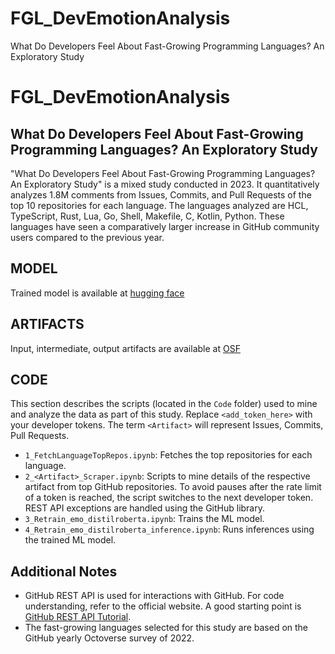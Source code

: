 # FGL_DevEmotionAnalysis
What Do Developers Feel About Fast-Growing Programming Languages? An Exploratory Study

# **FGL_DevEmotionAnalysis**

## **What Do Developers Feel About Fast-Growing Programming Languages? An Exploratory Study**

"What Do Developers Feel About Fast-Growing Programming Languages? An Exploratory Study" is a mixed study conducted in 2023. It quantitatively analyzes 1.8M comments from Issues, Commits, and Pull Requests of the top 10 repositories for each language. The languages analyzed are HCL, TypeScript, Rust, Lua, Go, Shell, Makefile, C, Kotlin, Python. These languages have seen a comparatively larger increase in GitHub community users compared to the previous year.

## **MODEL**
Trained model is available at [hugging face](https://huggingface.co/JahnaviKumar/FGL_DevEmotionAnalysis/tree/main)

## **ARTIFACTS**
Input, intermediate, output artifacts are available at [OSF](https://osf.io/g5xmw/?view_only=f7bd67ba59e54b4a98a77eef936421ec)

## **CODE**
This section describes the scripts (located in the `Code` folder) used to mine and analyze the data as part of this study. Replace `<add_token_here>` with your developer tokens. The term `<Artifact>` will represent Issues, Commits, Pull Requests.

- `1_FetchLanguageTopRepos.ipynb`: Fetches the top repositories for each language.
- `2_<Artifact>_Scraper.ipynb`: Scripts to mine details of the respective artifact from top GitHub repositories. To avoid pauses after the rate limit of a token is reached, the script switches to the next developer token. REST API exceptions are handled using the GitHub library.
- `3_Retrain_emo_distilroberta.ipynb`: Trains the ML model.
- `4_Retrain_emo_distilroberta_inference.ipynb`: Runs inferences using the trained ML model.

## **Additional Notes**
- GitHub REST API is used for interactions with GitHub. For code understanding, refer to the official website. A good starting point is [GitHub REST API Tutorial](https://www.softwaretestinghelp.com/github-rest-api-tutorial/).
- The fast-growing languages selected for this study are based on the GitHub yearly Octoverse survey of 2022.

